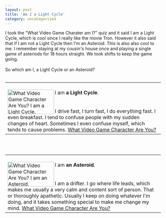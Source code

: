 ```yaml
---
layout: post
title: 'Am I a Light Cycle'
category: uncategorized
---
```


I took the "What Video Game Charater am I?" quiz and it said I am a Light Cycle, which is cool since I really like the movie Tron.  However it also said that if I am not a Light Cycle then I'm an Asteroid.  This is also also cool to me.  I remember staying at my cousin's house once and playing a single game of asteriods for 18 hours straight.  We took shifts to keep the game going.<br /><br />So which am I, a Light Cycle or an Asteroid?<br /><br /><table border="0"><tr><td><br /><a href="http://quiz.ravenblack.net/videogame.pl"><img border="0" align="LEFT" width="150" height="80" src="http://quiz.ravenblack.net/videogame/16.png" alt="What Video Game Character Are You? I am a Light Cycle." /></a>I am <b>a Light Cycle</b>.<br /><br /><br />I drive fast, I turn fast, I do everything fast. I even breakfast. I tend to confuse people with my sudden changes of heart. Sometimes I even confuse myself, which tends to cause problems. <a href="http://quiz.ravenblack.net/videogame.pl">What Video Game Character Are You?</a><br /></td></tr></table><br /><br /><table border="0"><tr><td><br /><a href="http://quiz.ravenblack.net/videogame.pl"><img border="0" align="LEFT" width="150" height="80" src="http://quiz.ravenblack.net/videogame/2.png" alt="What Video Game Character Are You? I am an Asteroid." /></a>I am <b>an Asteroid</b>.<br /><br /><br />I am a drifter. I go where life leads, which makes me usually a very calm and content sort of person. That or thoroughly apathetic. Usually I keep on doing whatever I'm doing, and it takes something special to make me change my mind. <a href="http://quiz.ravenblack.net/videogame.pl">What Video Game Character Are You?</a><br /></td></tr></table>
